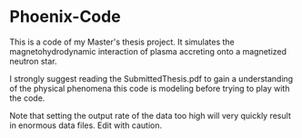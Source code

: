 # Phoenix-Code
This is a code of my Master's thesis project. It simulates the magnetohydrodynamic interaction of plasma accreting onto a magnetized neutron star.

I strongly suggest reading the SubmittedThesis.pdf to gain a understanding of the physical phenomena this code is modeling before trying to play with the code.

Note that setting the output rate of the data too high will very quickly result in enormous data files. Edit with caution.
